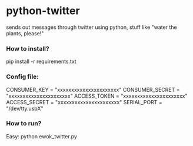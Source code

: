 python-twitter
==============

sends out messages through twitter using python, stuff like "water the plants, please!"

### How to install?
pip install -r requirements.txt

### Config file:
CONSUMER_KEY      = "xxxxxxxxxxxxxxxxxxxxxx" 
CONSUMER_SECRET   = "xxxxxxxxxxxxxxxxxxxxxx"
ACCESS_TOKEN      = "xxxxxxxxxxxxxxxxxxxxxx"
ACCESS_SECRET     = "xxxxxxxxxxxxxxxxxxxxxx"
SERIAL_PORT       = "/dev/tty.usbX"

### How to run?
Easy: 
python ewok_twitter.py
